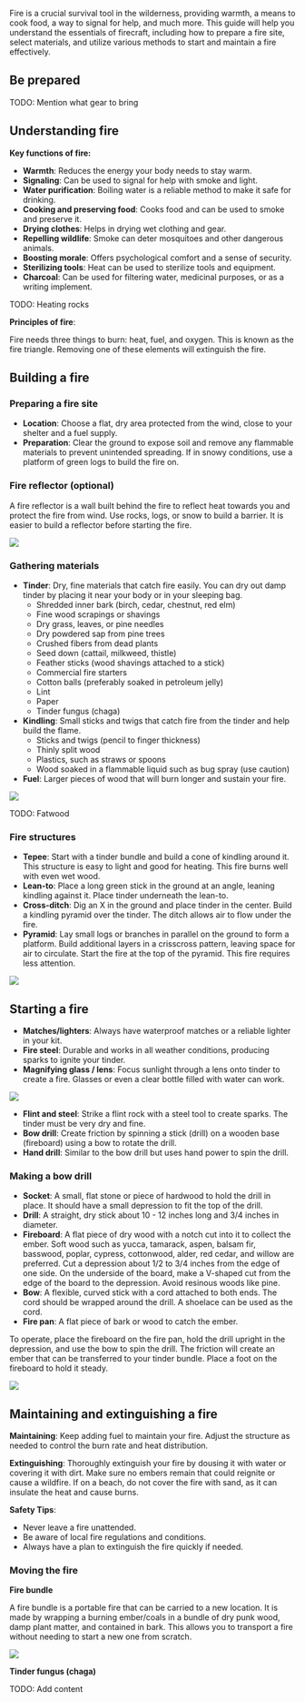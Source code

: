 Fire is a crucial survival tool in the wilderness, providing warmth, a means to cook food, a way to signal for help, and much more. This guide will help you understand the essentials of firecraft, including how to prepare a fire site, select materials, and utilize various methods to start and maintain a fire effectively.

## Be prepared
TODO: Mention what gear to bring

## Understanding fire

**Key functions of fire:**

- **Warmth**: Reduces the energy your body needs to stay warm.
- **Signaling**: Can be used to signal for help with smoke and light.
- **Water purification**: Boiling water is a reliable method to make it safe for drinking.
- **Cooking and preserving food**: Cooks food and can be used to smoke and preserve it.
- **Drying clothes**: Helps in drying wet clothing and gear.
- **Repelling wildlife**: Smoke can deter mosquitoes and other dangerous animals.
- **Boosting morale**: Offers psychological comfort and a sense of security.
- **Sterilizing tools**: Heat can be used to sterilize tools and equipment.
- **Charcoal**: Can be used for filtering water, medicinal purposes, or as a writing implement.

TODO: Heating rocks

**Principles of fire**: 

Fire needs three things to burn: heat, fuel, and oxygen. This is known as the fire triangle. Removing one of these elements will extinguish the fire.

## Building a fire

### Preparing a fire site
- **Location**: Choose a flat, dry area protected from the wind, close to your shelter and a fuel supply.
- **Preparation**: Clear the ground to expose soil and remove any flammable materials to prevent unintended spreading. If in snowy conditions, use a platform of green logs to build the fire on.

### Fire reflector (optional)
A fire reflector is a wall built behind the fire to reflect heat towards you and protect the fire from wind. Use rocks, logs, or snow to build a barrier. It is easier to build a reflector before starting the fire.

![](file:///android_asset/survival_guide/56.webp)

### Gathering materials

- **Tinder**: Dry, fine materials that catch fire easily. You can dry out damp tinder by placing it near your body or in your sleeping bag.
  - Shredded inner bark (birch, cedar, chestnut, red elm)
  - Fine wood scrapings or shavings
  - Dry grass, leaves, or pine needles
  - Dry powdered sap from pine trees
  - Crushed fibers from dead plants
  - Seed down (cattail, milkweed, thistle)
  - Feather sticks (wood shavings attached to a stick)
  - Commercial fire starters
  - Cotton balls (preferably soaked in petroleum jelly)
  - Lint
  - Paper
  - Tinder fungus (chaga)
- **Kindling**: Small sticks and twigs that catch fire from the tinder and help build the flame.
  - Sticks and twigs (pencil to finger thickness)
  - Thinly split wood
  - Plastics, such as straws or spoons
  - Wood soaked in a flammable liquid such as bug spray (use caution)
- **Fuel**: Larger pieces of wood that will burn longer and sustain your fire.

![](file:///android_asset/survival_guide/58.webp)

TODO: Fatwood

### Fire structures

- **Tepee**: Start with a tinder bundle and build a cone of kindling around it. This structure is easy to light and good for heating. This fire burns well with even wet wood.
- **Lean-to**: Place a long green stick in the ground at an angle, leaning kindling against it. Place tinder underneath the lean-to.
- **Cross-ditch**: Dig an X in the ground and place tinder in the center. Build a kindling pyramid over the tinder. The ditch allows air to flow under the fire.
- **Pyramid**: Lay small logs or branches in parallel on the ground to form a platform. Build additional layers in a crisscross pattern, leaving space for air to circulate. Start the fire at the top of the pyramid. This fire requires less attention.

![](file:///android_asset/survival_guide/59.webp)

## Starting a fire

- **Matches/lighters**: Always have waterproof matches or a reliable lighter in your kit.
- **Fire steel**: Durable and works in all weather conditions, producing sparks to ignite your tinder.
- **Magnifying glass / lens**: Focus sunlight through a lens onto tinder to create a fire. Glasses or even a clear bottle filled with water can work.

![](file:///android_asset/survival_guide/61.webp)

- **Flint and steel**: Strike a flint rock with a steel tool to create sparks. The tinder must be very dry and fine.
- **Bow drill**: Create friction by spinning a stick (drill) on a wooden base (fireboard) using a bow to rotate the drill.
- **Hand drill**: Similar to the bow drill but uses hand power to spin the drill.

### Making a bow drill
- **Socket**: A small, flat stone or piece of hardwood to hold the drill in place. It should have a small depression to fit the top of the drill.
- **Drill**: A straight, dry stick about 10 - 12 inches long and 3/4 inches in diameter.
- **Fireboard**: A flat piece of dry wood with a notch cut into it to collect the ember. Soft wood such as yucca, tamarack, aspen, balsam fir, basswood, poplar, cypress, cottonwood, alder, red cedar, and willow are preferred. Cut a depression about 1/2 to 3/4 inches from the edge of one side. On the underside of the board, make a V-shaped cut from the edge of the board to the depression. Avoid resinous woods like pine.
- **Bow**: A flexible, curved stick with a cord attached to both ends. The cord should be wrapped around the drill. A shoelace can be used as the cord.
- **Fire pan**: A flat piece of bark or wood to catch the ember.

To operate, place the fireboard on the fire pan, hold the drill upright in the depression, and use the bow to spin the drill. The friction will create an ember that can be transferred to your tinder bundle. Place a foot on the fireboard to hold it steady.

![](file:///android_asset/survival_guide/64.webp)

## Maintaining and extinguishing a fire

**Maintaining**: Keep adding fuel to maintain your fire. Adjust the structure as needed to control the burn rate and heat distribution.

**Extinguishing**: Thoroughly extinguish your fire by dousing it with water or covering it with dirt. Make sure no embers remain that could reignite or cause a wildfire. If on a beach, do not cover the fire with sand, as it can insulate the heat and cause burns.

**Safety Tips**:

- Never leave a fire unattended.
- Be aware of local fire regulations and conditions.
- Always have a plan to extinguish the fire quickly if needed.

### Moving the fire

**Fire bundle**

A fire bundle is a portable fire that can be carried to a new location. It is made by wrapping a burning ember/coals in a bundle of dry punk wood, damp plant matter, and contained in bark. This allows you to transport a fire without needing to start a new one from scratch.

![](file:///android_asset/survival_guide/66.webp)

**Tinder fungus (chaga)**

TODO: Add content